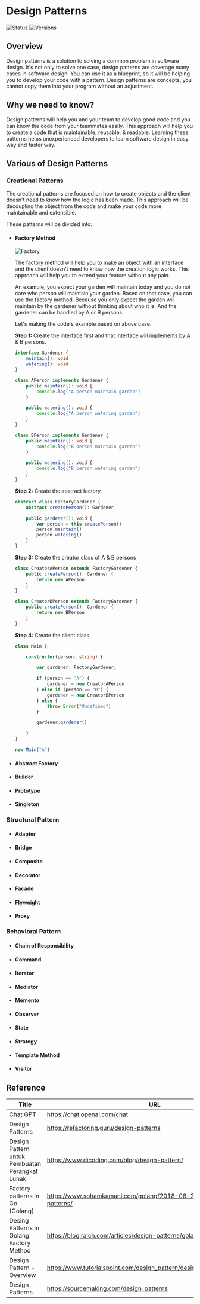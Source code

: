 # Design Patterns

![Status](https://badgen.net/badge/status/in%20progress/orange) ![Versions](https://badgen.net/badge/version/v0.0.1/cyan)

## Overview

Design patterns is a solution to solving a common problem in software design. It's not only to solve one case, design patterns are coverage many cases in software design. You can use it as a blueprint, so it will be helping you to develop your code with a pattern. Design patterns are concepts, you cannot copy them into your program without an adjustment.

## Why we need to know?

Design patterns will help you and your team to develop good code and you can know the code from your teammates easily. This approach will help you to create a code that is maintainable, reusable, & readable. Learning these patterns helps unexperienced developers to learn software design in easy way and faster way.

## Various of Design Patterns

### Creational Patterns

The creational patterns are focused on how to create objects and the client doesn't need to know how the logic has been made. This approach will be decoupling the object from the code and make your code more maintainable and extensible.

These patterns will be divided into:

* #### Factory Method

  ![Factory](https://refactoring.guru/images/patterns/diagrams/factory-method/structure.png)

  The factory method will help you to make an object with an interface and the client doesn't need to know how the creation logic works. This approach will help you to extend your feature without any pain.

  An example, you expect your garden will maintain today and you do not care who person will maintain your garden. Based on that case, you can use the factory method. Because you only expect the garden will maintain by the gardener without thinking about who it is. And the gardener can be handled by A or B persons.

  Let's making the code's example based on above case.

  **Step 1:** Create the interface first and that interface will implements by A & B persons.

  ```ts
  interface Gardener {
      maintain(): void
      watering(): void
  }

  class APerson implements Gardener {
      public maintain(): void {
          console.log("A person maintain garden")
      }

      public watering(): void {
          console.log("A person watering garden")
      }
  }

  class BPerson implements Gardener {
      public maintain(): void {
          console.log("B person maintain garden")
      }

      public watering(): void {
          console.log("B person watering garden")
      }
  }
  ```

  **Step 2:** Create the abstract factory

  ```ts
  abstract class FactoryGardener {
      abstract createPerson(): Gardener

      public gardener(): void {
          var person = this.createPerson()
          person.maintain()
          person.watering()
      }
  }
  ```

  **Step 3:** Create the creator class of A & B persons

  ```ts
  class CreatorAPerson extends FactoryGardener {
      public createPerson(): Gardener {
          return new APerson
      }
  }

  class CreatorBPerson extends FactoryGardener {
      public createPerson(): Gardener {
          return new BPerson
      }
  }
  ```

  **Step 4:** Create the client class

  ```ts
  class Main {

      constructor(person: string) {

          var gardener: FactoryGardener;

          if (person == "A") {
              gardener = new CreatorAPerson
          } else if (person == "B") {
              gardener = new CreatorBPerson
          } else {
              throw Error("Undefined")
          }

          gardener.gardener()

      }
  }

  new Main("A")
  ```

* #### Abstract Factory

* #### Builder

* #### Prototype

* #### Singleton

### Structural Pattern

* #### Adapter

* #### Bridge

* #### Composite

* #### Decorator

* #### Facade

* #### Flyweight

* #### Proxy

### Behavioral Pattern

* #### Chain of Responsibility

* #### Command

* #### Iterator

* #### Mediator

* #### Memento

* #### Observer

* #### State

* #### Strategy

* #### Template Method

* #### Visitor

## Reference

Title | URL
---|---
Chat GPT | <https://chat.openai.com/chat>
Design Patterns | <https://refactoring.guru/design-patterns>
Design Pattern untuk Pembuatan Perangkat Lunak | <https://www.dicoding.com/blog/design-pattern/>
Factory patterns in Go (Golang) | <https://www.sohamkamani.com/golang/2018-06-20-golang-factory-patterns/>
Desing Patterns in Golang: Factory Method | <https://blog.ralch.com/articles/design-patterns/golang-factory-method/>
Design Pattern - Overview | <https://www.tutorialspoint.com/design_pattern/design_pattern_overview.htm>
Design Patterns | <https://sourcemaking.com/design_patterns>
